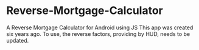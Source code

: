 # Reverse-Mortgage-Calculator
A Reverse Mortgage Calculator for Android using JS
This app was created six years ago. To use, the reverse factors, providing by HUD, needs to be updated.
